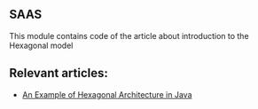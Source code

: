 ## SAAS

This module contains code of the article about introduction to the Hexagonal model

## Relevant articles:

- [An Example of Hexagonal Architecture in Java](https://www.baeldung.com/?p=123464)
